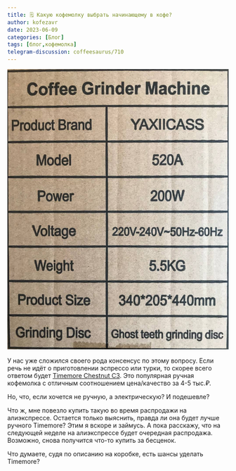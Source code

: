```yaml
---
title: 🗒 Какую кофемолку выбрать начинающему в кофе?
author: kofezavr
date: 2023-06-09
categories: [Блог]
tags: [блог,кофемолка]
telegram-discussion: coffeesaurus/710
--- 
```

![Какую кофемолку выбрать начинающему в кофе?](/assets/img/posts/23/06/520a-box.jpg)

У нас уже сложился своего рода консенсус по этому вопросу. Если речь не идёт о приготовлении эспрессо или турки, то скорее всего ответом будет [Timemore Chestnut C3](https://youtu.be/N7nCsp97DG0). Это популярная ручная кофемолка с отличным соотношением цена/качество за 4-5 тыс.₽. 

Но, что, если хочется не ручную, а электрическую? И подешевле? 

Что ж, мне повезло купить такую во время распродажи на алиэкспрессе. Остается только выяснить, правда ли она будет лучше ручного Timemore? Этим я вскоре и займусь. А пока расскажу, что на следующей неделе на алиэкспрессе будет очередная распродажа. Возможно, снова получится что-то купить за бесценок.

Что думаете, судя по описанию на коробке, есть шансы уделать Timemore?